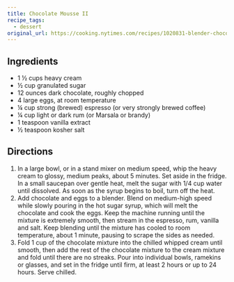 ```yaml
---
title: Chocolate Mousse II
recipe_tags:
  - dessert
original_url: https://cooking.nytimes.com/recipes/1020831-blender-chocolate-mousse
---
```



## Ingredients

* 1 ½ cups heavy cream
* ½ cup granulated sugar
* 12 ounces dark chocolate, roughly chopped
* 4 large eggs, at room temperature
* ¼ cup strong (brewed) espresso (or very strongly brewed coffee)
* ¼ cup light or dark rum (or Marsala or brandy)
* 1 teaspoon vanilla extract
* ½ teaspoon kosher salt

## Directions

1. In a large bowl, or in a stand mixer on medium speed, whip the heavy cream to glossy, medium peaks, about 5 minutes. Set aside in the fridge. In a small saucepan over gentle heat, melt the sugar with 1/4 cup water until dissolved. As soon as the syrup begins to boil, turn off the heat.
1. Add chocolate and eggs to a blender. Blend on medium-high speed while slowly pouring in the hot sugar syrup, which will melt the chocolate and cook the eggs. Keep the machine running until the mixture is extremely smooth, then stream in the espresso, rum, vanilla and salt. Keep blending until the mixture has cooled to room temperature, about 1 minute, pausing to scrape the sides as needed.
1. Fold 1 cup of the chocolate mixture into the chilled whipped cream until smooth, then add the rest of the chocolate mixture to the cream mixture and fold until there are no streaks. Pour into individual bowls, ramekins or glasses, and set in the fridge until firm, at least 2 hours or up to 24 hours. Serve chilled.